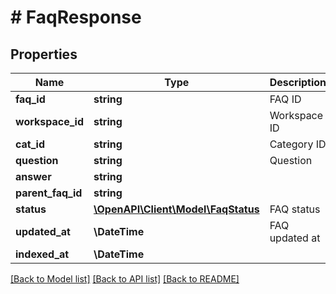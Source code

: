 # # FaqResponse

## Properties

Name | Type | Description | Notes
------------ | ------------- | ------------- | -------------
**faq_id** | **string** | FAQ ID |
**workspace_id** | **string** | Workspace ID |
**cat_id** | **string** | Category ID |
**question** | **string** | Question |
**answer** | **string** |  | [optional]
**parent_faq_id** | **string** |  | [optional]
**status** | [**\OpenAPI\Client\Model\FaqStatus**](FaqStatus.md) | FAQ status |
**updated_at** | **\DateTime** | FAQ updated at |
**indexed_at** | **\DateTime** |  | [optional]

[[Back to Model list]](../../README.md#models) [[Back to API list]](../../README.md#endpoints) [[Back to README]](../../README.md)
